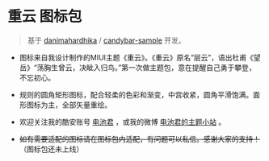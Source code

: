 # 重云 图标包

> 基于 [danimahardhika](https://github.com/danimahardhika) / [candybar-sample](https://github.com/danimahardhika/candybar-sample) 开发。

- 图标来自我设计制作的MIUI主题《重云》。《重云》原名“层云”，语出杜甫《望岳》“荡胸生曾云，决眦入归鸟。”第一次做主题包，意在提醒自己勇于攀登，不忘初心。

- 规则的圆角矩形图标，配合轻柔的色彩和渐变，中宫收紧，圆角平滑饱满。面形图标为主，全部矢量重绘。

- 欢迎关注我的酷安账号 [电池君](https://www.coolapk.com/u/1080166) ，或我的微博 [电池君的主题小站](https://weibo.com/u/7447614698) 。

- ~~如有需要适配的图标请在图标包内适配，有问题可以私信。感谢大家的支持！~~ （图标包还未上线）
